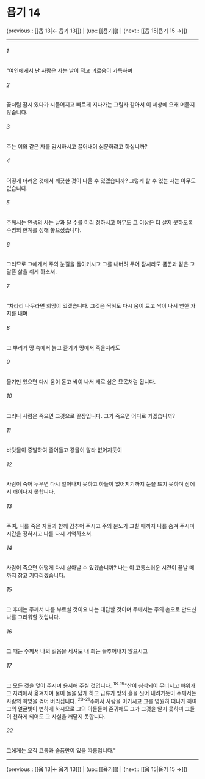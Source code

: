 # 욥기 14

(previous:: [[욥 13|← 욥기 13]]) | (up:: [[욥기]]) | (next:: [[욥 15|욥기 15 →]])

***




###### 1 

"여인에게서 난 사람은 사는 날이 적고 괴로움이 가득하며 



###### 2 

꽃처럼 잠시 있다가 시들어지고 빠르게 지나가는 그림자 같아서 이 세상에 오래 머물지 않습니다. 



###### 3 

주는 이와 같은 자를 감시하시고 끌어내어 심문하려고 하십니까? 



###### 4 

어떻게 더러운 것에서 깨끗한 것이 나올 수 있겠습니까? 그렇게 할 수 있는 자는 아무도 없습니다. 



###### 5 

주께서는 인생의 사는 날과 달 수를 미리 정하시고 아무도 그 이상은 더 살지 못하도록 수명의 한계를 정해 놓으셨습니다. 



###### 6 

그러므로 그에게서 주의 눈길을 돌이키시고 그를 내버려 두어 잠시라도 품꾼과 같은 고달픈 삶을 쉬게 하소서. 



###### 7 

"차라리 나무라면 희망이 있겠습니다. 그것은 찍혀도 다시 움이 트고 싹이 나서 연한 가지를 내며 



###### 8 

그 뿌리가 땅 속에서 늙고 줄기가 땅에서 죽을지라도 



###### 9 

물기만 있으면 다시 움이 돋고 싹이 나서 새로 심은 묘목처럼 됩니다. 



###### 10 

그러나 사람은 죽으면 그것으로 끝장입니다. 그가 죽으면 어디로 가겠습니까? 



###### 11 

바닷물이 증발하여 줄어들고 강물이 말라 없어지듯이 



###### 12 

사람이 죽어 누우면 다시 일어나지 못하고 하늘이 없어지기까지 눈을 뜨지 못하며 잠에서 깨어나지 못합니다. 



###### 13 

주여, 나를 죽은 자들과 함께 감추어 주시고 주의 분노가 그칠 때까지 나를 숨겨 주시며 시간을 정하시고 나를 다시 기억하소서. 



###### 14 

사람이 죽으면 어떻게 다시 살아날 수 있겠습니까? 나는 이 고통스러운 시련이 끝날 때까지 참고 기다리겠습니다. 



###### 15 

그 후에는 주께서 나를 부르실 것이요 나는 대답할 것이며 주께서는 주의 손으로 만드신 나를 그리워할 것입니다. 



###### 16 

그 때는 주께서 나의 걸음을 세셔도 내 죄는 들추어내지 않으시고 



###### 17 

그 모든 것을 덮어 주시며 용서해 주실 것입니다. <sup class="versenum">18-19</sup>"산이 침식되어 무너지고 바위가 그 자리에서 옮겨지며 물이 돌을 닳게 하고 급류가 땅의 흙을 씻어 내려가듯이 주께서는 사람의 희망을 꺾어 버리십니다. <sup class="versenum">20-21</sup>주께서 사람을 이기시고 그를 영원히 떠나게 하여 그의 얼굴빛이 변하게 하시므로 그의 아들들이 존귀해도 그가 그것을 알지 못하며 그들이 천하게 되어도 그 사실을 깨닫지 못합니다. 



###### 22 

그에게는 오직 고통과 슬픔만이 있을 따름입니다."

***

(previous:: [[욥 13|← 욥기 13]]) | (up:: [[욥기]]) | (next:: [[욥 15|욥기 15 →]])
